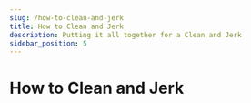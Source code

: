 ```yaml
---
slug: /how-to-clean-and-jerk
title: How to Clean and Jerk
description: Putting it all together for a Clean and Jerk
sidebar_position: 5
---
```

# How to Clean and Jerk